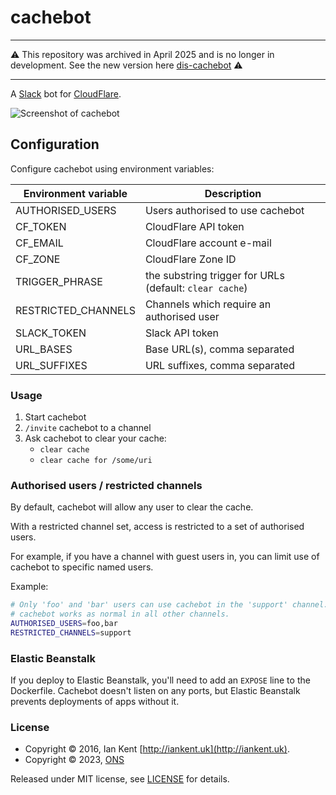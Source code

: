 # cachebot

---

:warning: This repository was archived in April 2025 and is no longer in development. See the new version here [dis-cachebot](https://github.com/ONSdigital/dis-cachebot) :warning:

---

A [Slack](https://slack.com/) bot for [CloudFlare](https://www.cloudflare.com/).

![Screenshot of cachebot](screenshot.png)

## Configuration

Configure cachebot using environment variables:

| Environment variable | Description                                             |
|----------------------|---------------------------------------------------------|
| AUTHORISED_USERS     | Users authorised to use cachebot                        |
| CF_TOKEN             | CloudFlare API token                                    |
| CF_EMAIL             | CloudFlare account e-mail                               |
| CF_ZONE              | CloudFlare Zone ID                                      |
| TRIGGER_PHRASE       | the substring trigger for URLs (default: `clear cache`) |
| RESTRICTED_CHANNELS  | Channels which require an authorised user               |
| SLACK_TOKEN          | Slack API token                                         |
| URL_BASES            | Base URL(s), comma separated                            |
| URL_SUFFIXES         | URL suffixes, comma separated                           |

### Usage

1. Start cachebot
1. `/invite` cachebot to a channel
1. Ask cachebot to clear your cache:
   - `clear cache`
   - `clear cache for /some/uri`

### Authorised users / restricted channels

By default, cachebot will allow any user to clear the cache.

With a restricted channel set, access is restricted to a set of authorised users.

For example, if you have a channel with guest users in, you can limit use of
cachebot to specific named users.

Example:

```bash
# Only 'foo' and 'bar' users can use cachebot in the 'support' channel.
# cachebot works as normal in all other channels.
AUTHORISED_USERS=foo,bar
RESTRICTED_CHANNELS=support
```

### Elastic Beanstalk

If you deploy to Elastic Beanstalk, you'll need to add an `EXPOSE` line to
the Dockerfile. Cachebot doesn't listen on any ports, but Elastic Beanstalk
prevents deployments of apps without it.

### License

- Copyright ©‎ 2016, Ian Kent [http://iankent.uk](http://iankent.uk).
- Copyright ©‎ 2023, [ONS](https://www.ons.gov.uk)

Released under MIT license, see [LICENSE](LICENSE.md) for details.
